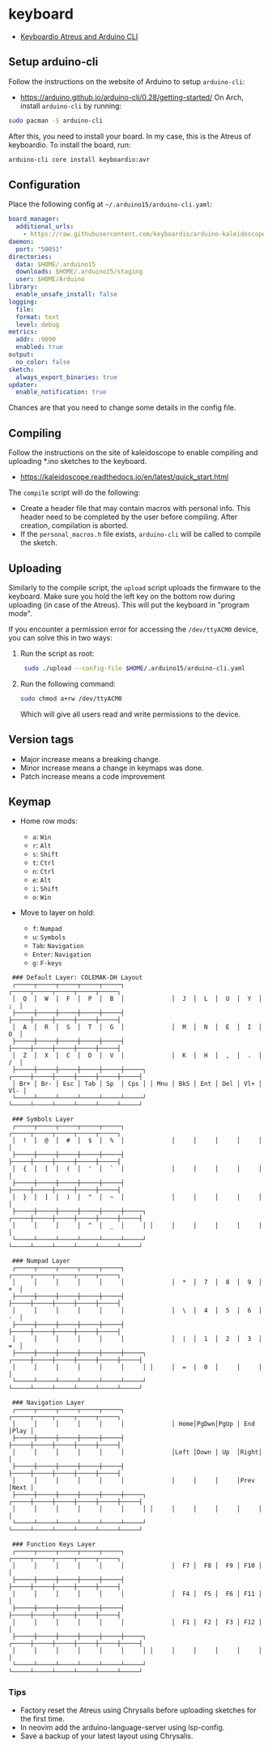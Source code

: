 # keyboard

- [Keyboardio Atreus and Arduino CLI](https://shop.keyboard.io/products/keyboardio-atreus)

## Setup arduino-cli

Follow the instructions on the website of Arduino to setup `arduino-cli`:

- <https://arduino.github.io/arduino-cli/0.28/getting-started/>
  On Arch, install `arduino-cli` by running:

```bash
sudo pacman -S arduino-cli
```

After this, you need to install your board. In my case, this is the Atreus of
keyboardio. To install the board, run:

```bash
arduino-cli core install keyboardio:avr
```

## Configuration

Place the following config at `~/.arduino15/arduino-cli.yaml`:

```yaml
board_manager:
  additional_urls:
    - https://raw.githubusercontent.com/keyboardio/arduino-kaleidoscope-master/main/package_kaleidoscope_master_index.json
daemon:
  port: "50051"
directories:
  data: $HOME/.arduino15
  downloads: $HOME/.arduino15/staging
  user: $HOME/Arduino
library:
  enable_unsafe_install: false
logging:
  file:
  format: text
  level: debug
metrics:
  addr: :9090
  enabled: true
output:
  no_color: false
sketch:
  always_export_binaries: true
updater:
  enable_notification: true
```

Chances are that you need to change some details in the config file.

## Compiling

Follow the instructions on the site of kaleidoscope to enable compiling and
uploading \*.ino sketches to the keyboard.

- <https://kaleidoscope.readthedocs.io/en/latest/quick_start.html>

The `compile` script will do the following:

- Create a header file that may contain macros with personal info. This header
  need to be completed by the user before compiling. After creation, compilation
  is aborted.
- If the `personal_macros.h` file exists, `arduino-cli` will be called to
  compile the sketch.

## Uploading

Similarly to the compile script, the `upload` script uploads the firmware to
the keyboard. Make sure you hold the left key on the bottom row during
uploading (in case of the Atreus). This will put the keyboard in "program
mode".

If you encounter a permission error for accessing the `/dev/ttyACM0` device,
you can solve this in two ways:

1. Run the script as root:

   ```bash
    sudo ./upload --config-file $HOME/.arduino15/arduino-cli.yaml
   ```

2. Run the following command:

   ```bash
   sudo chmod a+rw /dev/ttyACM0
   ```

   Which will give all users read and write permissions to the device.

## Version tags

- Major increase means a breaking change.
- Minor increase means a change in keymaps was done.
- Patch increase means a code improvement

## Keymap

- Home row mods:
  - `a`: `Win`
  - `r`: `Alt`
  - `s`: `Shift`
  - `t`: `Ctrl`
  - `n`: `Ctrl`
  - `e`: `Alt`
  - `i`: `Shift`
  - `o`: `Win`

- Move to layer on hold:
  - `f`: `Numpad`
  - `u`: `Symbols`
  - `Tab`: `Navigation`
  - `Enter`: `Navigation`
  - `g`: `F-keys`


```plaintext
 ### Default Layer: COLEMAK-DH Layout
 ┌─────┬─────┬─────┬─────┬─────┐             ┌─────┬─────┬─────┬─────┬─────┐
 │  Q  │  W  │  F  │  P  │  B  │             │  J  │  L  │  U  │  Y  │  ;  │
 ├─────┼─────┼─────┼─────┼─────┤             ├─────┼─────┼─────┼─────┼─────┤
 │  A  │  R  │  S  │  T  │  G  │             │  M  │  N  │  E  │  I  │  O  │
 ├─────┼─────┼─────┼─────┼─────┤             ├─────┼─────┼─────┼─────┼─────┤
 │  Z  │  X  │  C  │  D  │  V  │             │  K  │  H  │  ,  │  .  │  /  │
 ├─────┼─────┼─────┼─────┼─────┼─────┐ ┌─────┼─────┼─────┼─────┼─────┼─────┤
 │ Br+ │ Br- │ Esc │ Tab │ Sp  │ Cps │ │ Mnu │ BkS │ Ent │ Del │ Vl+ │ Vl- │
 └─────┴─────┴─────┴─────┴─────┴─────┘ └─────┴─────┴─────┴─────┴─────┴─────┘
                   
 ### Symbols Layer
 ┌─────┬─────┬─────┬─────┬─────┐             ┌─────┬─────┬─────┬─────┬─────┐
 │  !  │  @  │  #  │  $  │  %  │             │     │     │     │     │     │
 ├─────┼─────┼─────┼─────┼─────┤             ├─────┼─────┼─────┼─────┼─────┤
 │  {  │  [  │  (  │  '  │  `  │             │     │     │     │     │     │
 ├─────┼─────┼─────┼─────┼─────┤             ├─────┼─────┼─────┼─────┼─────┤
 │  }  │  ]  │  )  │  "  │  ~  │             │     │     │     │     │     │
 ├─────┼─────┼─────┼─────┼─────┼─────┐ ┌─────┼─────┼─────┼─────┼─────┼─────┤
 │     │     │     │  ^  │  _  │     │ │     │     │     │     │     │     │
 └─────┴─────┴─────┴─────┴─────┴─────┘ └─────┴─────┴─────┴─────┴─────┴─────┘
 
 ### Numpad Layer
 ┌─────┬─────┬─────┬─────┬─────┐             ┌─────┬─────┬─────┬─────┬─────┐
 │     │     │     │     │     │             │  *  │  7  │  8  │  9  │  +  │
 ├─────┼─────┼─────┼─────┼─────┤             ├─────┼─────┼─────┼─────┼─────┤
 │     │     │     │     │     │             │  \  │  4  │  5  │  6  │  -  │
 ├─────┼─────┼─────┼─────┼─────┤             ├─────┼─────┼─────┼─────┼─────┤
 │     │     │     │     │     │             │  |  │  1  │  2  │  3  │  =  │
 ├─────┼─────┼─────┼─────┼─────┼─────┐ ┌─────┼─────┼─────┼─────┼─────┼─────┤
 │     │     │     │     │     │     │ │     │  =  │  0  │     │     │     │
 └─────┴─────┴─────┴─────┴─────┴─────┘ └─────┴─────┴─────┴─────┴─────┴─────┘
 
 ### Navigation Layer
 ┌─────┬─────┬─────┬─────┬─────┐             ┌─────┬─────┬─────┬─────┬─────┐
 │     │     │     │     │     │             │ Home│PgDwn│PgUp │ End │Play │
 ├─────┼─────┼─────┼─────┼─────┤             ├─────┼─────┼─────┼─────┼─────┤
 │     │     │     │     │     │             │Left │Down │ Up  │Right│     │
 ├─────┼─────┼─────┼─────┼─────┤             ├─────┼─────┼─────┼─────┼─────┤
 │     │     │     │     │     │             │     │     │     │Prev │Next │
 ├─────┼─────┼─────┼─────┼─────┼─────┐ ┌─────┼─────┼─────┼─────┼─────┼─────┤
 │     │     │     │     │     │     │ │     │     │     │     │     │     │
 └─────┴─────┴─────┴─────┴─────┴─────┘ └─────┴─────┴─────┴─────┴─────┴─────┘
 
 ### Function Keys Layer
 ┌─────┬─────┬─────┬─────┬─────┐             ┌─────┬─────┬─────┬─────┬─────┐
 │     │     │     │     │     │             │  F7 │  F8 │  F9 │ F10 │     │
 ├─────┼─────┼─────┼─────┼─────┤             ├─────┼─────┼─────┼─────┼─────┤
 │     │     │     │     │     │             │  F4 │  F5 │  F6 │ F11 │     │
 ├─────┼─────┼─────┼─────┼─────┤             ├─────┼─────┼─────┼─────┼─────┤
 │     │     │     │     │     │             │  F1 │  F2 │  F3 │ F12 │     │
 ├─────┼─────┼─────┼─────┼─────┼─────┐ ┌─────┼─────┼─────┼─────┼─────┼─────┤
 │     │     │     │     │     │     │ │     │     │     │     │     │     │
 └─────┴─────┴─────┴─────┴─────┴─────┘ └─────┴─────┴─────┴─────┴─────┴─────┘
```

### Tips

- Factory reset the Atreus using Chrysalis before uploading sketches for the
  first time.
- In neovim add the arduino-language-server using lsp-config.
- Save a backup of your latest layout using Chrysalis.
